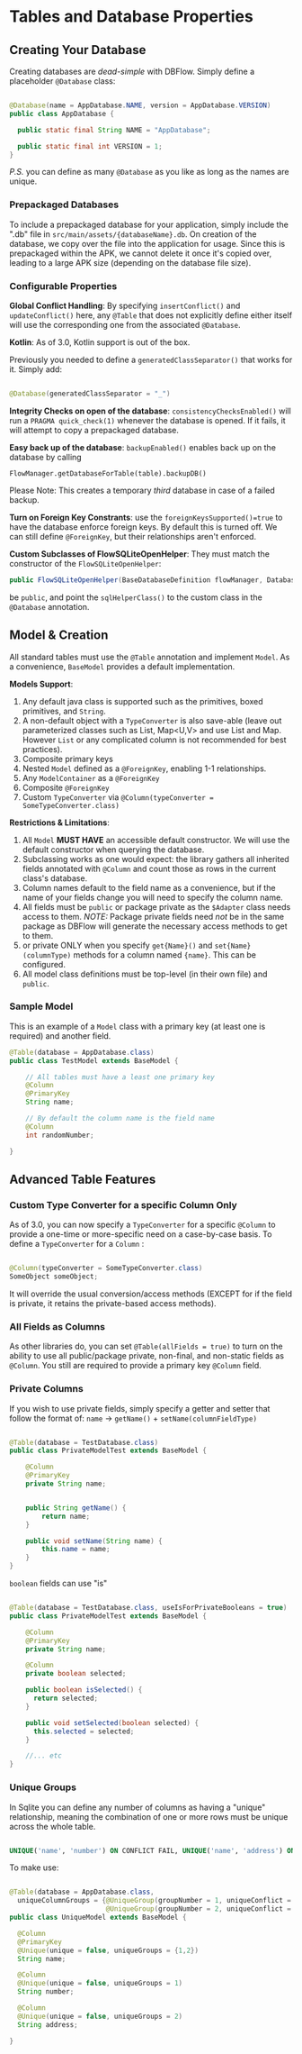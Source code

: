 # Tables and Database Properties
## Creating Your Database
Creating databases are _dead-simple_ with DBFlow. Simply define a placeholder `@Database` class:

```java

@Database(name = AppDatabase.NAME, version = AppDatabase.VERSION)
public class AppDatabase {

  public static final String NAME = "AppDatabase";

  public static final int VERSION = 1;
}
```

_P.S._ you can define as many `@Database` as you like as long as the names are unique.

### Prepackaged Databases
To include a prepackaged database for your application, simply include the ".db" file in `src/main/assets/{databaseName}.db`. On creation of the database, we copy over the file into the application for usage. Since this is prepackaged within the APK, we cannot delete it once it's copied over, leading to a large APK size (depending on the database file size).

### Configurable Properties
**Global Conflict Handling**: By specifying `insertConflict()` and `updateConflict()` here, any `@Table` that does not explicitly define either itself will use the corresponding one from the associated `@Database`.

**Kotlin**: As of 3.0, Kotlin support is out of the box.

Previously you needed to define a  `generatedClassSeparator()` that works for it. Simply add:

```java

@Database(generatedClassSeparator = "_")
```

**Integrity Checks on open of the database**: `consistencyChecksEnabled()` will run a `PRAGMA quick_check(1)` whenever the database is opened. If it fails, it will attempt to copy a prepackaged database.

**Easy back up of the database**: `backupEnabled()` enables back up on the database by calling

```
FlowManager.getDatabaseForTable(table).backupDB()
```

Please Note: This creates a temporary _third_ database in case of a failed backup.

**Turn on Foreign Key Constrants**: use the `foreignKeysSupported()=true` to have the database enforce foreign keys. By default this is turned off. We can still define `@ForeignKey`, but their relationships aren't enforced.

**Custom Subclasses of FlowSQLiteOpenHelper**: They must match the constructor of the `FlowSQLiteOpenHelper`:

```java
public FlowSQLiteOpenHelper(BaseDatabaseDefinition flowManager, DatabaseHelperListener listener)
```

be `public`, and point the `sqlHelperClass()` to the custom class in the `@Database` annotation.

## Model & Creation
All standard tables must use the `@Table` annotation and implement `Model`. As a convenience, `BaseModel` provides a default implementation.

**Models Support**:
1. Any default java class is supported such as the primitives, boxed primitives, and `String`.
2. A non-default object with a `TypeConverter` is also save-able (leave out parameterized classes such as List<T>, Map<U,V> and use List and Map. However `List` or any complicated column is not recommended for best practices).
3. Composite primary keys
4. Nested `Model` defined as a `@ForeignKey`, enabling 1-1 relationships.
5. Any `ModelContainer` as a `@ForeignKey`
6. Composite `@ForeignKey`
7. Custom `TypeConverter` via `@Column(typeConverter = SomeTypeConverter.class)`

**Restrictions & Limitations**:
1. All `Model` **MUST HAVE** an accessible default constructor. We will use the default constructor when querying the database.
2. Subclassing works as one would expect: the library gathers all inherited fields annotated with `@Column` and count those as rows in the current class's database.
3. Column names default to the field name as a convenience, but if the name of your fields change you will need to specify the column name.
4. All fields must be `public` or package private as the `$Adapter` class needs access to them. _NOTE:_ Package private fields need _not_ be in the same package as DBFlow will generate the necessary access methods to get to them.
5. or private ONLY when you specify `get{Name}()` and `set{Name}(columnType)` methods for a column named `{name}`. This can be configured.
6. All model class definitions must be top-level (in their own file) and `public`.

### Sample Model
This is an example of a `Model` class with a primary key (at least one is required) and another field.

```java
@Table(database = AppDatabase.class)
public class TestModel extends BaseModel {

    // All tables must have a least one primary key
    @Column
    @PrimaryKey
    String name;

    // By default the column name is the field name
    @Column
    int randomNumber;

}
```

## Advanced Table Features
### Custom Type Converter for a specific Column Only
As of 3.0, you can now specify a `TypeConverter` for a specific `@Column` to provide a one-time or more-specific need on a case-by-case basis. To define a `TypeConverter` for a `Column` :

```java

@Column(typeConverter = SomeTypeConverter.class)
SomeObject someObject;
```

It will override the usual conversion/access methods (EXCEPT for if the field is private, it retains the private-based access methods).

### All Fields as Columns
As other libraries do, you can set `@Table(allFields = true)` to turn on the ability to use all public/package private, non-final, and non-static fields as `@Column`. You still are required to provide a primary key `@Column` field.

### Private Columns
If you wish to use private fields, simply specify a getter and setter that follow the format of: `name` -> `getName()` + `setName(columnFieldType)`

```java

@Table(database = TestDatabase.class)
public class PrivateModelTest extends BaseModel {

    @Column
    @PrimaryKey
    private String name;


    public String getName() {
        return name;
    }

    public void setName(String name) {
        this.name = name;
    }
}
```

`boolean` fields can use "is"

```java

@Table(database = TestDatabase.class, useIsForPrivateBooleans = true)
public class PrivateModelTest extends BaseModel {

    @Column
    @PrimaryKey
    private String name;

    @Column
    private boolean selected;

    public boolean isSelected() {
      return selected;
    }

    public void setSelected(boolean selected) {
      this.selected = selected;
    }

    //... etc
}
```

### Unique Groups
In Sqlite you can define any number of columns as having a "unique" relationship, meaning the combination of one or more rows must be unique across the whole table.

```SQL

UNIQUE('name', 'number') ON CONFLICT FAIL, UNIQUE('name', 'address') ON CONFLICT ROLLBACK
```

To make use:

```java

@Table(database = AppDatabase.class,
  uniqueColumnGroups = {@UniqueGroup(groupNumber = 1, uniqueConflict = ConflictAction.FAIL),
                        @UniqueGroup(groupNumber = 2, uniqueConflict = ConflictAction.ROLLBACK))
public class UniqueModel extends BaseModel {

  @Column
  @PrimaryKey
  @Unique(unique = false, uniqueGroups = {1,2})
  String name;

  @Column
  @Unique(unique = false, uniqueGroups = 1)
  String number;

  @Column
  @Unique(unique = false, uniqueGroups = 2)
  String address;

}
```
